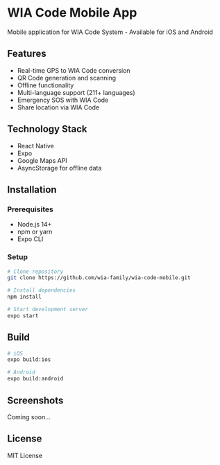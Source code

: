 # WIA Code Mobile App

Mobile application for WIA Code System - Available for iOS and Android

## Features
- Real-time GPS to WIA Code conversion
- QR Code generation and scanning
- Offline functionality
- Multi-language support (211+ languages)
- Emergency SOS with WIA Code
- Share location via WIA Code

## Technology Stack
- React Native
- Expo
- Google Maps API
- AsyncStorage for offline data

## Installation

### Prerequisites
- Node.js 14+
- npm or yarn
- Expo CLI

### Setup
```bash
# Clone repository
git clone https://github.com/wia-family/wia-code-mobile.git

# Install dependencies
npm install

# Start development server
expo start
```

## Build
```bash
# iOS
expo build:ios

# Android
expo build:android
```

## Screenshots
Coming soon...

## License
MIT License
